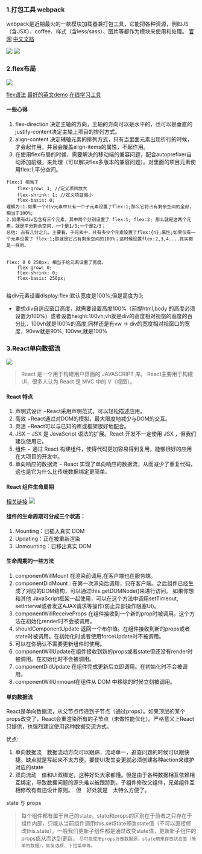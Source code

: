 
### 1.打包工具 webpack

  webpack是近期最火的一款模块加载器兼打包工具，它能把各种资源，例如JS（含JSX）、coffee、样式（含less/sass）、图片等都作为模块来使用和处理。
  [官网](http://webpack.github.io/)
  [中文文档](http://www.css88.com/doc/webpack2/guides/development/)
  
  ![](http://www.css88.com/doc/webpack2/img/webpack.png)
  ![](http://upload-images.jianshu.io/upload_images/1031000-160bc667d3b6093a.png?imageMogr2/auto-orient/strip%7CimageView2/2/w/1240)
  
### 2.flex布局

![](http://www.ruanyifeng.com/blogimg/asset/2015/bg2015071004.png)

[flex语法](http://www.ruanyifeng.com/blog/2015/07/flex-grammar.html?utm_source=tuicool)
[最好的英文demo](https://philipwalton.github.io/solved-by-flexbox/)
[在线学习工具](https://demos.scotch.io/visual-guide-to-css3-flexbox-flexbox-playground/demos/)

  #### 一些心得

1. flex-direction 决定主轴的方向，主轴的方向可以是水平的，也可以是垂直的 justify-content决定主轴上项目的排列方式。
2. align-content 决定辅轴元素的排列方式，只有当里面元素出现折行的时候，才会起作用，并且会覆盖align-items的属性，不起作用。
3. 在使用flex布局的时候，需要解决的移动端的兼容问题，配合autoprefixer自动添加前缀，来处理（可以解决flex多版本的兼容问题）。对里面的项目元素使用flex:1,平分空间。

```
flex:1 相当于
    flex-grow: 1; //定义项目放大
    flex-shrink: 1; //定义项目缩小
    flex-basis: 0;
理解为:1.如果一个div元素中只有一个子元素设置了flex:1;那么它将占有剩余空间的全部，相当于100%;
2.如果有div包含有三个元素，其中两个分别设置了 flex:1; flex:2; 那么就是这两个元素，就是平分剩余空间，一个是1/3;一个是2/3；
总结: 占有几分之几，主要看，子元素中，共有多少个元素设置了flex:{n};属性;如果仅有一个元素设置了 flex:1;那就是它占有剩余空间的100%；这时候设置flex:2,3,4....其实都是一样的。


flex: 0 0 250px; 相当于给元素设置了宽度。
    flex-grow: 0;
    flex-shrink: 0;
    flex-basis: 250px;
    
```

给div元素设置display:flex;默认宽度是100%;但是高度为0;
- 要想div自适应窗口高度，就需要设置高度100%（前提html,body 的高度必须设置为100%）或者设置height:100vh;vh就是div的高度相对视窗的高度的百分比，100vh就是100%的高度;同样还是有vw -> div的宽度相对视窗口的宽度，90vw就是90%; 100vw;就是100%


### 3.React单向数据流

![](http://www.runoob.com/wp-content/uploads/2016/02/react.png)

> React 是一个用于构建用户界面的 JAVASCRIPT 库。
React主要用于构建UI，很多人认为 React 是 MVC 中的 V（视图）。

#### React 特点
1. 声明式设计 −React采用声明范式，可以轻松描述应用。
2. 高效 −React通过对DOM的模拟，最大限度地减少与DOM的交互。
3. 灵活 −React可以与已知的库或框架很好地配合。
4. JSX − JSX 是 JavaScript 语法的扩展。React 开发不一定使用 JSX ，但我们建议使用它。
5. 组件 − 通过 React 构建组件，使得代码更加容易得到复用，能够很好的应用在大项目的开发中。
6. 单向响应的数据流 − React 实现了单向响应的数据流，从而减少了重复代码，这也是它为什么比传统数据绑定更简单。

#### React 组件生命周期
[相关链接](https://segmentfault.com/a/1190000006831820)
![](https://cdn.uis.cc/img/2016/3/29/react-lifecycle.png)

#### 组件的生命周期可分成三个状态：
1. Mounting：已插入真实 DOM
2. Updating：正在被重新渲染
3. Unmounting：已移出真实 DOM
#### 生命周期的一些方法
1. componentWillMount 在渲染前调用,在客户端也在服务端。
2. componentDidMount : 在第一次渲染后调用，只在客户端。之后组件已经生成了对应的DOM结构，可以通过this.getDOMNode()来进行访问。 如果你想和其他  JavaScript框架一起使用，可以在这个方法中调用setTimeout, setInterval或者发送AJAX请求等操作(防止异部操作阻塞UI)。
3. componentWillReceiveProps 在组件接收到一个新的prop时被调用。这个方法在初始化render时不会被调用。
4. shouldComponentUpdate 返回一个布尔值。在组件接收到新的props或者state时被调用。在初始化时或者使用forceUpdate时不被调用。 
5. 可以在你确认不需要更新组件时使用。
6. componentWillUpdate在组件接收到新的props或者state但还没有render时被调用。在初始化时不会被调用。
7. componentDidUpdate 在组件完成更新后立即调用。在初始化时不会被调用。
8. componentWillUnmount在组件从 DOM 中移除的时候立刻被调用。

#### 单向数据流

React是单向数据流，从父节点传递到子节点（通过props）。如果顶层的某个props改变了，React会重渲染所有的子节点（未做性能优化）。严格意义上React只提供，也强烈建议使用这种数据交流方式。

优点:
>
1. 单向数据流　数据流动方向可以跟踪，流动单一，追查问题的时候可以跟快捷。缺点就是写起来不太方便。要使UI发生变更就必须创建各种action来维护对应的state
2. 双向流动　值和UI双绑定，这种好处大家都懂。但是由于各种数据相互依赖相互绑定，导致数据问题的源头难以被跟踪到，子组件修改父组件，兄弟组件互相修改有有违设计原则。　但　好处就是　太特么方便了。

state 与 props
> 每个组件都有属于自己的state，state和props的区别在于前者之只存在于组件内部，只能从当前组件调用this.setState修改state值（不可以直接修改this.state）。一般我们更新子组件都是通过改变state值，更新新子组件的props值从而达到更新。
`尽可能使用props当做数据源，state用来存放状态值（简单的数据），如复选框、下拉菜单等。`
